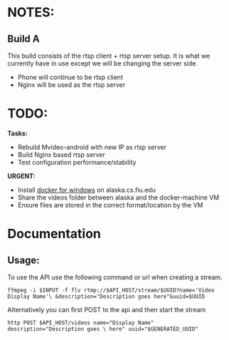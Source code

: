 
# NOTES:

## Build A

This build consists of the rtsp client + rtsp server setup. It is what we
currently have in use except we will be changing the server side.

- Phone will continue to be rtsp client
- Nginx will be used as the rtsp server


# TODO:

__Tasks:__

* Rebuild Mvideo-android with new IP as rtsp server
* Build Nginx based rtsp server
* Test configuration performance/stability

__URGENT:__

* Install [docker for windows][1] on alaska.cs.fiu.edu
* Share the videos folder between alaska and the docker-machine VM
* Ensure files are stored in the correct format/location by the VM

# Documentation

## Usage:

To use the API use the following command or url when creating a stream.

`ffmpeg -i $INPUT -f flv rtmp://$API_HOST/stream/$UUID?name='Video Display Name'\
&description="Description goes here"&uuid=$UUID`

Alternatively you can first POST to the api and then start the stream

`http POST $API_HOST/videos name="Display Name" description="Description goes \
here" uuid="$GENERATED_UUID"`



[1]: https://docs.docker.com/docker-for-windows/

